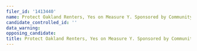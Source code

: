 ```yaml
---
filer_id: '1413440'
name: Protect Oakland Renters, Yes on Measure Y. Sponsored by CommunityOrganizations
candidate_controlled_id: ''
data_warning: 
opposing_candidate: 
title: Protect Oakland Renters, Yes on Measure Y. Sponsored by CommunityOrganizations
---
```

